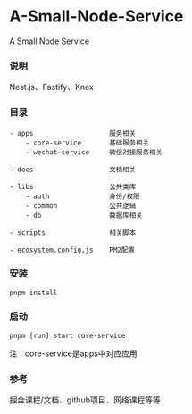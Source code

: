 # A-Small-Node-Service

A Small Node Service

### 说明
Nest.js、Fastify、Knex

### 目录
    - apps                   服务相关
        - core-service       基础服务相关
        - wechat-service     微信对接服务相关
    
    - docs                   文档相关

    - libs                   公共类库
        - auth               身份/权限
        - common             公共逻辑
        - db                 数据库相关

    - scripts                相关脚本

    - ecosystem.config.js    PM2配置
    

### 安装

```
pnpm install
```

### 启动

```
pnpm [run] start core-service
```
注：core-service是apps中对应应用


### 参考
掘金课程/文档、github项目、网络课程等等